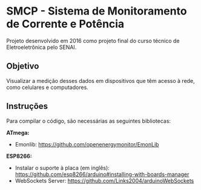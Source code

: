# SMCP - Sistema de Monitoramento de Corrente e Potência
Projeto desenvolvido em 2016 como projeto final do curso técnico de Eletroeletrônica pelo SENAI.

## Objetivo
Visualizar a medição desses dados em dispositivos que têm acesso à rede, como celulares e computadores.

## Instruções
Para compilar o código, são necessárias as seguintes bibliotecas:

**ATmega:**
* Emonlib: https://github.com/openenergymonitor/EmonLib

**ESP8266:**
* Instalar o suporte à placa (em inglês): https://github.com/esp8266/arduino#installing-with-boards-manager
* WebSockets Server: https://github.com/Links2004/arduinoWebSockets 
